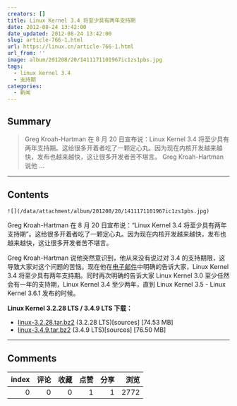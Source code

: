 ```yaml
---
creators: []
title: Linux Kernel 3.4 将至少具有两年支持期
date: 2012-08-24 13:42:00
date_updated: 2012-08-24 13:42:00
slug: article-766-1.html
url: https://linux.cn/article-766-1.html
url_from: ''
image: album/201208/20/1411171101967ic1zs1pbs.jpg
tags:
  - linux kernel 3.4
  - 支持期
categories:
  - 新闻
---
```


## Summary

> Greg Kroah-Hartman 在 8 月 20 日宣布说：Linux Kernel 3.4 将至少具有两年支持期。这给很多开着者吃了一颗定心丸。因为现在内核开发越来越快，发布也越来越快，这让很多开发者苦不堪言。
> Greg Kroah-Hartman 说他  ...

***

<!-- more -->

## Contents

`![](/data/attachment/album/201208/20/1411171101967ic1zs1pbs.jpg)`

Greg Kroah-Hartman 在 8 月 20 日宣布说：“Linux Kernel 3.4 将至少具有两年支持期”。这给很多开着者吃了一颗定心丸。因为现在内核开发越来越快，发布也越来越快，这让很多开发者苦不堪言。

Greg Kroah-Hartman 说他突然意识到，他从来没有说过对 3.4 的支持期限，这导致大家对这个问题的苦恼。现在他在[电子邮件](http://lkml.indiana.edu/hypermail/linux/kernel/1208.2/02624.html)中明确的告诉大家，Linux Kernel 3.4 将至少具有两年支持期。同时再次明确的告诉大家 Linux Kernel 3.0 至少任然会有一年的支持期，Linux Kernel 3.4 至少两年，直到 Linux Kernel 3.5 - Linux Kernel 3.6.1 发布的时候。

**Linux Kernel 3.2.28 LTS / 3.4.9 LTS 下载：**

* [linux-3.2.28.tar.bz2](http://www.kernel.org/pub/linux/kernel/v3.0/linux-3.2.28.tar.bz2) (3.2.28 LTS)[sources] [74.53 MB]
* [linux-3.4.9.tar.bz2](http://www.kernel.org/pub/linux/kernel/v3.0/linux-3.4.9.tar.bz2) (3.4.9 LTS)[sources] [76.50 MB]

***

## Comments


|   index |   评论 |   收藏 |   点赞 |   分享 |   浏览 |
|--------:|-------:|-------:|-------:|-------:|-------:|
|       0 |      0 |      0 |      1 |      1 |   2772 |
